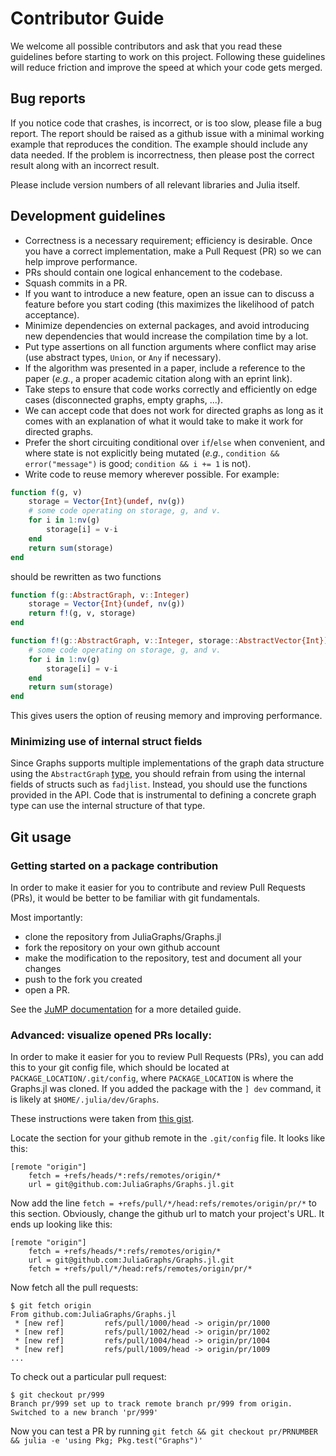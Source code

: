 # Contributor Guide

We welcome all possible contributors and ask that you read these guidelines before starting to work on this project.
Following these guidelines will reduce friction and improve the speed at which your code gets merged.

## Bug reports

If you notice code that crashes, is incorrect, or is too slow, please file a bug report. The report should be raised as a github issue with a minimal working example that reproduces the condition.
The example should include any data needed. If the problem is incorrectness, then please post the correct result along with an incorrect result.

Please include version numbers of all relevant libraries and Julia itself.

## Development guidelines

- Correctness is a necessary requirement; efficiency is desirable. Once you have a correct implementation, make a Pull Request (PR) so we can help improve performance.
- PRs should contain one logical enhancement to the codebase.
- Squash commits in a PR.
- If you want to introduce a new feature, open an issue can to discuss a feature before you start coding (this maximizes the likelihood of patch acceptance).
- Minimize dependencies on external packages, and avoid introducing new dependencies that would increase the compilation time by a lot.
- Put type assertions on all function arguments where conflict may arise (use abstract types, `Union`, or `Any` if necessary).
- If the algorithm was presented in a paper, include a reference to the paper (_e.g._, a proper academic citation along with an eprint link).
- Take steps to ensure that code works correctly and efficiently on edge cases (disconnected graphs, empty graphs, ...).
- We can accept code that does not work for directed graphs as long as it comes with an explanation of what it would take to make it work for directed graphs.
- Prefer the short circuiting conditional over `if`/`else` when convenient, and where state is not explicitly being mutated (*e.g.*, `condition && error("message")` is good; `condition && i += 1` is not).
- Write code to reuse memory wherever possible. For example:

```julia
function f(g, v)
    storage = Vector{Int}(undef, nv(g))
    # some code operating on storage, g, and v.
    for i in 1:nv(g)
        storage[i] = v-i
    end
    return sum(storage)
end
```
should be rewritten as two functions
```julia
function f(g::AbstractGraph, v::Integer)
    storage = Vector{Int}(undef, nv(g))
    return f!(g, v, storage)
end

function f!(g::AbstractGraph, v::Integer, storage::AbstractVector{Int})
    # some code operating on storage, g, and v.
    for i in 1:nv(g)
        storage[i] = v-i
    end
    return sum(storage)
end
```
This gives users the option of reusing memory and improving performance.

### Minimizing use of internal struct fields

Since Graphs supports multiple implementations of the graph data structure using the `AbstractGraph` [type](https://juliagraphs.github.io/Graphs.jl/latest/types.html#AbstractGraph-Type-1), you should refrain from using the internal fields of structs such as `fadjlist`. Instead, you should use the functions provided in the API.
Code that is instrumental to defining a concrete graph type can use the internal structure of that type.

## Git usage

### Getting started on a package contribution

In order to make it easier for you to contribute and review Pull Requests (PRs),
it would be better to be familiar with git fundamentals.

Most importantly:
- clone the repository from JuliaGraphs/Graphs.jl
- fork the repository on your own github account
- make the modification to the repository, test and document all your changes
- push to the fork you created
- open a PR.

See the [JuMP documentation](https://jump.dev/JuMP.jl/dev/developers/contributing/) for a more detailed guide.

### Advanced: visualize opened PRs locally:

In order to make it easier for you to review Pull Requests (PRs), you can add this to your git config file, which should be located at `PACKAGE_LOCATION/.git/config`, where `PACKAGE_LOCATION` is where the Graphs.jl was cloned.
If you added the package with the `] dev` command, it is likely at `$HOME/.julia/dev/Graphs`.

These instructions were taken from [this gist](https://gist.github.com/piscisaureus/3342247).

Locate the section for your github remote in the `.git/config` file. It looks like this:

```
[remote "origin"]
    fetch = +refs/heads/*:refs/remotes/origin/*
    url = git@github.com:JuliaGraphs/Graphs.jl.git
```

Now add the line `fetch = +refs/pull/*/head:refs/remotes/origin/pr/*` to this section. Obviously, change the github url to match your project's URL. It ends up looking like this:

```
[remote "origin"]
    fetch = +refs/heads/*:refs/remotes/origin/*
    url = git@github.com:JuliaGraphs/Graphs.jl.git
    fetch = +refs/pull/*/head:refs/remotes/origin/pr/*
```

Now fetch all the pull requests:

```
$ git fetch origin
From github.com:JuliaGraphs/Graphs.jl
 * [new ref]         refs/pull/1000/head -> origin/pr/1000
 * [new ref]         refs/pull/1002/head -> origin/pr/1002
 * [new ref]         refs/pull/1004/head -> origin/pr/1004
 * [new ref]         refs/pull/1009/head -> origin/pr/1009
...
```

To check out a particular pull request:

```
$ git checkout pr/999
Branch pr/999 set up to track remote branch pr/999 from origin.
Switched to a new branch 'pr/999'
```

Now you can test a PR by running `git fetch && git checkout pr/PRNUMBER && julia -e 'using Pkg; Pkg.test("Graphs")'`
